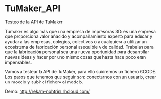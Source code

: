 # TuMaker_API
Testeo de la API de TuMaker

Tumaker es algo más que una empresa de impresoras 3D: es una empresa que proporciona valor añadido y acompañamiento experto para educar y ayudar a las empresas, colegios, colectivos o a cualquiera a utilizar un ecosistema de fabricación personal asequible y de calidad. Trabajan para que la fabricación personal sea una nueva oportunidad para desarrollar nuevas ideas y hacer por uno mismo cosas que hasta hace poco eran impensables.

Vamos a testear la API de TuMaker, para ello subiremos un fichero GCODE. Los pasos que tenemos que seguir son: conectarnos con un usuario, crear un modelo y subir el fichero al modelo.

Demo: http://rekam-nohtrim.rhcloud.com/
